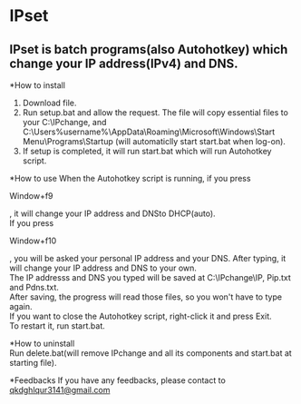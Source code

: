 # IPset   
## IPset is batch programs(also Autohotkey) which change your IP address(IPv4) and DNS.   
   
*How to install   
1. Download file.   
2. Run setup.bat and allow the request. The file will copy essential files to your C:\IPchange, and C:\Users\%username%\AppData\Roaming\Microsoft\Windows\Start Menu\Programs\Startup (will automaticlly start start.bat when log-on).   
3. If setup is completed, it will run start.bat which will run Autohotkey script.   
   
*How to use
When the Autohotkey script is running, if you press

Window+f9

, it will change your IP address and DNSto DHCP(auto).   
If you press

Window+f10

, you will be asked your personal IP address and your DNS. After typing, it will change your IP address and DNS to your own.   
The IP addresss and DNS you typed will be saved at C:\IPchange\IP, Pip.txt and Pdns.txt.   
After saving, the progress will read those files, so you won't have to type again.   
If you want to close the Autohotkey script, right-click it and press Exit.   
To restart it, run start.bat.   
   
*How to uninstall  
Run delete.bat(will remove IPchange and all its components and start.bat at starting file).   
   
   
*Feedbacks
If you have any feedbacks, please contact to qkdghlqur3141@gmail.com   